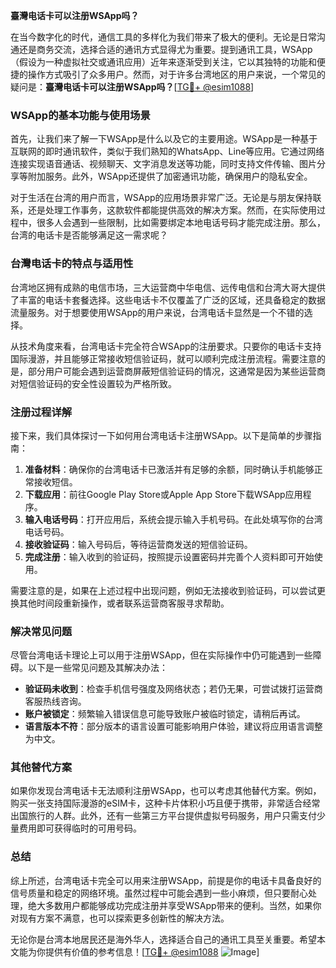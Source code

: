 **臺灣电话卡可以注册WSApp吗？**

在当今数字化的时代，通信工具的多样化为我们带来了极大的便利。无论是日常沟通还是商务交流，选择合适的通讯方式显得尤为重要。提到通讯工具，WSApp（假设为一种虚拟社交或通讯应用）近年来逐渐受到关注，它以其独特的功能和便捷的操作方式吸引了众多用户。然而，对于许多台湾地区的用户来说，一个常见的疑问是：**臺灣电话卡可以注册WSApp吗？**[[TG💪+ @esim1088](https://t.me/s/esim1088)]

### WSApp的基本功能与使用场景

首先，让我们来了解一下WSApp是什么以及它的主要用途。WSApp是一种基于互联网的即时通讯软件，类似于我们熟知的WhatsApp、Line等应用。它通过网络连接实现语音通话、视频聊天、文字消息发送等功能，同时支持文件传输、图片分享等附加服务。此外，WSApp还提供了加密通讯功能，确保用户的隐私安全。

对于生活在台湾的用户而言，WSApp的应用场景非常广泛。无论是与朋友保持联系，还是处理工作事务，这款软件都能提供高效的解决方案。然而，在实际使用过程中，很多人会遇到一些限制，比如需要绑定本地电话号码才能完成注册。那么，台湾的电话卡是否能够满足这一需求呢？

### 台灣电话卡的特点与适用性

台湾地区拥有成熟的电信市场，三大运营商中华电信、远传电信和台湾大哥大提供了丰富的电话卡套餐选择。这些电话卡不仅覆盖了广泛的区域，还具备稳定的数据流量服务。对于想要使用WSApp的用户来说，台湾电话卡显然是一个不错的选择。

从技术角度来看，台湾电话卡完全符合WSApp的注册要求。只要你的电话卡支持国际漫游，并且能够正常接收短信验证码，就可以顺利完成注册流程。需要注意的是，部分用户可能会遇到运营商屏蔽短信验证码的情况，这通常是因为某些运营商对短信验证码的安全性设置较为严格所致。

### 注册过程详解

接下来，我们具体探讨一下如何用台湾电话卡注册WSApp。以下是简单的步骤指南：

1. **准备材料**：确保你的台湾电话卡已激活并有足够的余额，同时确认手机能够正常接收短信。
2. **下载应用**：前往Google Play Store或Apple App Store下载WSApp应用程序。
3. **输入电话号码**：打开应用后，系统会提示输入手机号码。在此处填写你的台湾电话号码。
4. **接收验证码**：输入号码后，等待运营商发送的短信验证码。
5. **完成注册**：输入收到的验证码，按照提示设置密码并完善个人资料即可开始使用。

需要注意的是，如果在上述过程中出现问题，例如无法接收到验证码，可以尝试更换其他时间段重新操作，或者联系运营商客服寻求帮助。

### 解决常见问题

尽管台湾电话卡理论上可以用于注册WSApp，但在实际操作中仍可能遇到一些障碍。以下是一些常见问题及其解决办法：

- **验证码未收到**：检查手机信号强度及网络状态；若仍无果，可尝试拨打运营商客服热线咨询。
- **账户被锁定**：频繁输入错误信息可能导致账户被临时锁定，请稍后再试。
- **语言版本不符**：部分版本的语言设置可能影响用户体验，建议将应用语言调整为中文。

### 其他替代方案

如果你发现台湾电话卡无法顺利注册WSApp，也可以考虑其他替代方案。例如，购买一张支持国际漫游的eSIM卡，这种卡片体积小巧且便于携带，非常适合经常出国旅行的人群。此外，还有一些第三方平台提供虚拟号码服务，用户只需支付少量费用即可获得临时的可用号码。

### 总结

综上所述，台湾电话卡完全可以用来注册WSApp，前提是你的电话卡具备良好的信号质量和稳定的网络环境。虽然过程中可能会遇到一些小麻烦，但只要耐心处理，绝大多数用户都能够成功完成注册并享受WSApp带来的便利。当然，如果你对现有方案不满意，也可以探索更多创新性的解决方法。

无论你是台湾本地居民还是海外华人，选择适合自己的通讯工具至关重要。希望本文能为你提供有价值的参考信息！[[TG💪+ @esim1088](https://t.me/s/esim1088) ![Image](https://i.postimg.cc/4NQfJmqS/Snipaste-2025-05-13-00-14-12.png)]